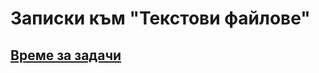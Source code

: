 # Записки към "Текстови файлове"

## [Време за задачи](https://github.com/vasilzahariev/IP-Practicum-Tasks/blob/main/Week%2014%20-%20Text%20Files/Tasks.md)
